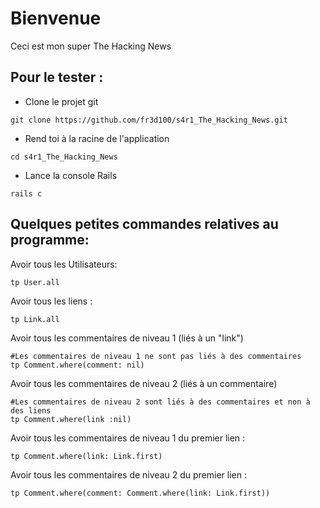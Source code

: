 # Bienvenue

Ceci est mon super The Hacking News

## Pour le tester :

* Clone le projet git
```
git clone https://github.com/fr3d100/s4r1_The_Hacking_News.git
```

* Rend toi à la racine de l'application
```
cd s4r1_The_Hacking_News
```

* Lance la console Rails 
```
rails c
```

## Quelques petites commandes relatives au programme:

Avoir tous les Utilisateurs:
```
tp User.all
```

Avoir tous les liens :
```
tp Link.all
```

Avoir tous les commentaires de niveau 1 (liés à un "link")
```
#Les commentaires de niveau 1 ne sont pas liés à des commentaires
tp Comment.where(comment: nil)
```

Avoir tous les commentaires de niveau 2 (liés à un commentaire)
```
#Les commentaires de niveau 2 sont liés à des commentaires et non à des liens
tp Comment.where(link :nil)
```

Avoir tous les commentaires de niveau 1 du premier lien :
```
tp Comment.where(link: Link.first)
```

Avoir tous les commentaires de niveau 2 du premier lien :
```
tp Comment.where(comment: Comment.where(link: Link.first))
```
